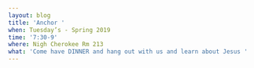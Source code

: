 ```yaml
---
layout: blog
title: 'Anchor '
when: Tuesday’s - Spring 2019
time: '7:30-9'
where: Nigh Cherokee Rm 213
what: 'Come have DINNER and hang out with us and learn about Jesus '
---
```


